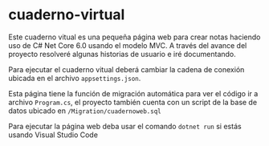﻿# cuaderno-virtual

Este cuaderno vitual es una pequeña página web para crear notas haciendo uso de C# Net Core 6.0 usando el modelo MVC. A través del avance del proyecto resolveré algunas historias de usuario e iré documentando.

Para ejecutar el cuaderno vitual deberá cambiar la cadena de conexión ubicada en el archivo `appsettings.json`.

Esta página tiene la función de migración automática para ver el código ir a archivo `Program.cs`, el proyecto también cuenta con un script de la base de datos ubicado en `/Migration/cuadernoweb.sql`

Para ejecutar la página web deba usar el comando `dotnet run` si estás usando Visual Studio Code